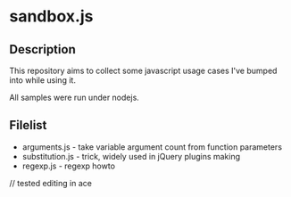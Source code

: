 sandbox.js
==========

Description
-----------
This repository aims to collect some javascript usage cases
I've bumped into while using it.

All samples were run under nodejs.

Filelist
--------
  * arguments.js    - take variable argument count from function parameters
  * substitution.js - trick, widely used in jQuery plugins making
  * regexp.js       - regexp howto
  
// tested editing in ace
